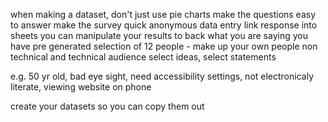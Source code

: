 when making a dataset, don't just use pie charts
make the questions easy to answer
make the survey quick
anonymous data entry
link response into sheets
you can manipulate your results to back what you are saying
you have pre generated selection of 12 people - make up your own people
non technical and technical audience
select ideas, select statements

e.g. 50 yr old, bad eye sight, need accessibility settings, not electronicaly literate, viewing website on phone

create your datasets so you can copy them out
